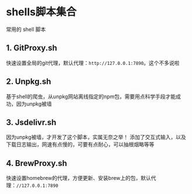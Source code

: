 # shells脚本集合

常用的 shell 脚本

## 1. GitProxy.sh

快速设置全局的git代理，默认代理：`http://127.0.0.1:7890`。这个不多说啦

## 2. Unpkg.sh

基于shell的爬虫，从unpkg网站离线指定的npm包，需要用点科学手段才能成功，因为unpkg被墙

## 3. Jsdelivr.sh

因为unpkg被墙，才开发了这个脚本，实属无奈之举！
添加了交互式输入，以及下载日志输出，网速有点慢的，可要有点耐心，可以抽根烟略等等

## 4. BrewProxy.sh

快速设置homebrew的代理，方便更新、安装brew上的包，默认代理：`//127.0.0.1:7890`
